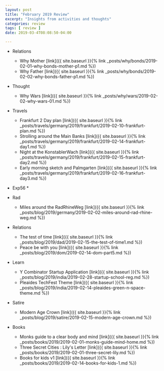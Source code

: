 ```yaml
---
layout: post
title: "February 2019 Review"
excerpt: "Insights from activities and thoughts"
categories: review
tags: [ review ]
date: 2019-03-4T08:08:50-04:00

---
```


* Relations
  * Why Mother [link]({{ site.baseurl }}{% link _posts/why/bonds/2019-02-01-why-bonds-mother-p1.md  %})
  * Why Father [link]({{ site.baseurl }}{% link _posts/why/bonds/2019-02-02-why-bonds-father-p1.md %})

* Thought
  * Why Wars [link]({{ site.baseurl }}{% link _posts/why/wars/2019-02-02-why-wars-01.md %})

* Travels
  * Frankfurt 2 Day plan [link]({{ site.baseurl }}{% link _posts/travels/germany/2019/frankfurt/2019-02-10-frankfurt-plan.md %})
  * Strolling around the Main Banks [link]({{ site.baseurl }}{% link _posts/travels/germany/2019/frankfurt/2019-02-14-frankfurt-day1.md %})
  * Night at the KonstablerWach [link]({{ site.baseurl }}{% link _posts/travels/germany/2019/frankfurt/2019-02-15-frankfurt-day2.md %})
  * Early morning sketch and Palmgarten [link]({{ site.baseurl }}{% link _posts/travels/germany/2019/frankfurt/2019-02-16-frankfurt-day3.md %})

* Exp56
  *

* Rad
  * Miles around the RadRhineWeg [link]({{ site.baseurl }}{% link _posts/blog/2019/germany/2019-02-02-miles-around-rad-rhine-weg.md %})

* Relations
  * The test of time [link]({{ site.baseurl }}{% link _posts/blog/2019/dad/2019-02-15-the-test-of-time1.md %})
  * Peace be with you [link]({{ site.baseurl }}{% link _posts/blog/2019/dom/2019-02-14-dom-part5.md %})

* Learn
  * Y Combinator Startup Application [link]({{ site.baseurl }}{% link _posts/blog/2019/india/2019-02-28-startup-school-reg.md %})
  * Pleaides TechFest Theme [link]({{ site.baseurl }}{% link _posts/blog/2019/india/2019-02-14-pleaides-green-n-space-theme.md %})

* Satire
  * Modern Age Crown [link]({{ site.baseurl }}{% link _posts/blog/2019/satire/2019-02-15-modern-age-crown.md %})

* Books
  * Monks guide to a clear body and mind [link]({{ site.baseurl }}{% link _posts/books/2019/2019-02-01-monks-guide-mind-home.md %})
  * Three Secret Cities : Lily's Letter [link]({{ site.baseurl }}{% link _posts/books/2019/2019-02-01-three-secret-lily.md %})
  * Books for kids v1 [link]({{ site.baseurl }}{% link _posts/books/2019/2019-02-14-books-for-kids-1.md  %})

